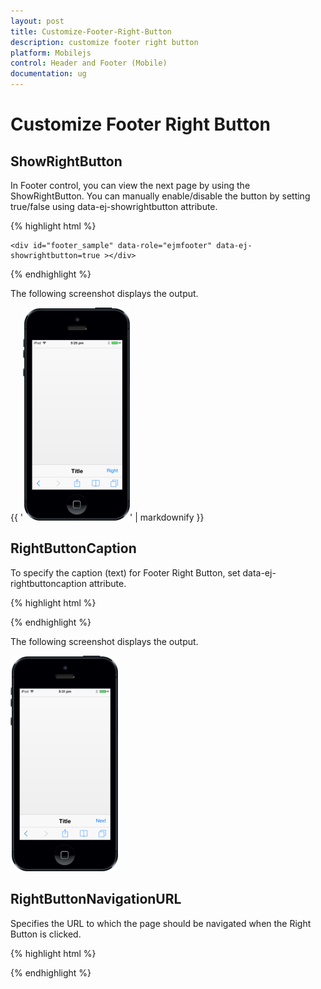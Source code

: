 ```yaml
---
layout: post
title: Customize-Footer-Right-Button
description: customize footer right button
platform: Mobilejs
control: Header and Footer (Mobile)
documentation: ug
---
```


# Customize Footer Right Button

## ShowRightButton

In Footer control, you can view the next page by using the ShowRightButton. You can manually enable/disable the button by setting true/false using data-ej-showrightbutton attribute.

{% highlight html %}



    <div id="footer_sample" data-role="ejmfooter" data-ej-showrightbutton=true ></div>  



{% endhighlight %}

The following screenshot displays the output.

{{ '![](Customize-Footer-Right-Button_images/Customize-Footer-Right-Button_img1.png)' | markdownify }}





## RightButtonCaption

To specify the caption (text) for Footer Right Button, set data-ej-rightbuttoncaption attribute. 

{% highlight html %}



<div id="footer_sample" data-role="ejmfooter" data-ej-showrightbutton="true" data-ej-rightbuttoncaption="Next" ></div>



{% endhighlight %}

The following screenshot displays the output.

![](Customize-Footer-Right-Button_images/Customize-Footer-Right-Button_img2.png)





## RightButtonNavigationURL

Specifies the URL to which the page should be navigated when the Right Button is clicked.

{% highlight html %}



<div id="footer_sample" data-role="ejmfooter" data-ej-showrightbutton="true" data-ej-rightbuttonnavigationurl="" ></div>



{% endhighlight %}



